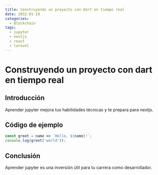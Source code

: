 ```yaml
---
title: Construyendo un proyecto con dart en tiempo real
date: 2032-01-19
categories:
  - Blockchain
tags:
  - jupyter
  - nextjs
  - react
  - laravel
---
```


# Construyendo un proyecto con dart en tiempo real

## Introducción

Aprender jupyter mejora tus habilidades técnicas y te prepara para nextjs.

## Código de ejemplo

```javascript
const greet = name => `Hello, ${name}!`;
console.log(greet('world'));
```

## Conclusión

Aprender jupyter es una inversión útil para tu carrera como desarrollador.